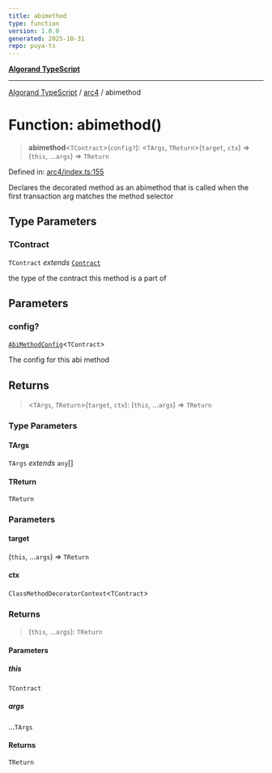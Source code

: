 ```yaml
---
title: abimethod
type: function
version: 1.0.0
generated: 2025-10-31
repo: puya-ts
---
```

[**Algorand TypeScript**](../../README.md)

***

[Algorand TypeScript](../../modules.md) / [arc4](../README.md) / abimethod

# Function: abimethod()

> **abimethod**\<`TContract`\>(`config?`): \<`TArgs`, `TReturn`\>(`target`, `ctx`) => (`this`, ...`args`) => `TReturn`

Defined in: [arc4/index.ts:155](https://github.com/algorandfoundation/puya-ts/blob/main/packages/algo-ts/src/arc4/index.ts#L155)

Declares the decorated method as an abimethod that is called when the first transaction arg matches the method selector

## Type Parameters

### TContract

`TContract` *extends* [`Contract`](../classes/Contract.md)

the type of the contract this method is a part of

## Parameters

### config?

[`AbiMethodConfig`](../type-aliases/AbiMethodConfig.md)\<`TContract`\>

The config for this abi method

## Returns

> \<`TArgs`, `TReturn`\>(`target`, `ctx`): (`this`, ...`args`) => `TReturn`

### Type Parameters

#### TArgs

`TArgs` *extends* `any`[]

#### TReturn

`TReturn`

### Parameters

#### target

(`this`, ...`args`) => `TReturn`

#### ctx

`ClassMethodDecoratorContext`\<`TContract`\>

### Returns

> (`this`, ...`args`): `TReturn`

#### Parameters

##### this

`TContract`

##### args

...`TArgs`

#### Returns

`TReturn`
